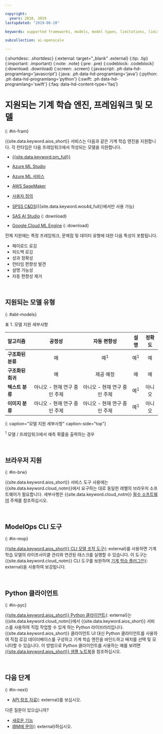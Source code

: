 ```yaml
---

copyright:
  years: 2018, 2019
lastupdated: "2019-06-28"

keywords: supported frameworks, models, model types, limitations, limits

subcollection: ai-openscale

---
```


{:shortdesc: .shortdesc}
{:external: target="_blank" .external}
{:tip: .tip}
{:important: .important}
{:note: .note}
{:pre: .pre}
{:codeblock: .codeblock}
{:download: .download}
{:screen: .screen}
{:javascript: .ph data-hd-programlang='javascript'}
{:java: .ph data-hd-programlang='java'}
{:python: .ph data-hd-programlang='python'}
{:swift: .ph data-hd-programlang='swift'}
{:faq: data-hd-content-type='faq'}

# 지원되는 기계 학습 엔진, 프레임워크 및 모델
{: #in-fram}

{{site.data.keyword.aios_short}} 서비스는 다음과 같은 기계 학습 엔진을 지원합니다. 각 런타임은 다음 프레임워크에서 작성되는 모델을 지원합니다.

- [{{site.data.keyword.pm_full}}](/docs/services/ai-openscale?topic=ai-openscale-frmwrks-wml#frmwrks-wml) 
- [Azure ML Studio](/docs/services/ai-openscale?topic=ai-openscale-frmwrks-azure#frmwrks-azure)
- [Azure ML 서비스](/docs/services/ai-openscale?topic=ai-openscale-frmwrks-azureservice#frmwrks-azureservice)
- [AWS SageMaker](/docs/services/ai-openscale?topic=ai-openscale-frmwrks-aws-sage#frmwrks-aws-sage)
- [사용자 정의](/docs/services/ai-openscale?topic=ai-openscale-frmwrks-custom#frmwrks-custom)
- [SPSS C&DS](/docs/services/ai-openscale?topic=ai-openscale-frmwrks-spss#frmwrks-spss)({{site.data.keyword.wos4d_full}}에서만 사용 가능)

- [SAS AI Studio](/docs/services/ai-openscale?topic=ai-openscale-frmwrks-sas#frmwrks-sas)
{: download}
- [Google Cloud ML Engine](/docs/services/ai-openscale?topic=ai-openscale-frmwrks-google#frmwrks-google)
{: download}

전체 지원에는 특정 프레임워크, 문제점 및 데이터 유형에 대한 다음 특성이 포함됩니다.

- 페이로드 로깅	
- 피드백 로깅	
- 성과 정확성	
- 런타임 편향성 발견	
- 설명 가능성	
- 자동 편향성 제거

<p>&nbsp;</p>


## 지원되는 모델 유형
{: #abt-models}

표 1. 모델 지원 세부사항

| 알고리즘 | **공정성** | **자동 편향성** | **설명** | **정확도** |
|:---|:---:|:---:|:---:|:---:|
| **구조화된 분류** | 예 | 예<sup>1</sup> | 예<sup>1</sup> | 예 |
| **구조화된 회귀**     | 예 | 제공 예정 | 예 | 예 |
| **텍스트 분류**       | 아니오 - 현재 연구 중인 주제 | 아니오 - 현재 연구 중인 주제 | 예<sup>1</sup> |아니오 |
| **이미지 분류**      | 아니오 - 현재 연구 중인 주제 | 아니오 - 현재 연구 중인 주제 | 예<sup>1</sup> |아니오 ||
{: caption="모델 지원 세부사항" caption-side="top"}

<sup>1</sup> 모델 / 프레임워크에서 예측 확률을 출력하는 경우

<p>&nbsp;</p>

## 브라우저 지원
{: #in-brw}

{{site.data.keyword.aios_short}} 서비스 도구 사용에는 {{site.data.keyword.cloud_notm}}에서 요구하는 대로 동일한 레벨의 브라우저 소프트웨어가 필요합니다. 세부사항은 {{site.data.keyword.cloud_notm}} [필수 소프트웨어](/docs/overview?topic=overview-prereqs-platform#browsers-platform) 주제를 참조하십시오.

<p>&nbsp;</p>

## ModelOps CLI 도구
{: #in-mop}

[{{site.data.keyword.aios_short}} CLI 모델 조작 도구](https://github.com/IBM-Watson/aiopenscale-modelops-cli){: external}를 사용하면 기계 학습 모델의 라이프사이클 관리와 연관된 태스크를 실행할 수 있습니다. 이 도구는 {{site.data.keyword.cloud_notm}} CLI 도구를 보완하며 [기계 학습 플러그인](https://www.ibm.com/support/knowledgecenter/DSXDOC/analyze-data/ml_dlaas_environment.html){: external}을 사용하여 보강됩니다.

<p>&nbsp;</p>

## Python 클라이언트
{: #in-pyc}

[{{site.data.keyword.aios_short}} Python 클라이언트](http://ai-openscale-python-client.mybluemix.net/){: external}는 {{site.data.keyword.cloud_notm}}에서 {{site.data.keyword.aios_short}} 서비스를 사용하여 직접 작업할 수 있게 하는 Python 라이브러리입니다. {{site.data.keyword.aios_short}} 클라이언트 UI 대신 Python 클라이언트를 사용하여 직접 로깅 데이터베이스를 구성하고 기계 학습 엔진을 바인드하고 배치를 선택 및 모니터할 수 있습니다. 이 방법으로 Python 클라이언트를 사용하는 예를 보려면 [{{site.data.keyword.aios_short}} 샘플 노트북](https://github.com/pmservice/ai-openscale-tutorials/tree/master/notebooks)을 참조하십시오.

<p>&nbsp;</p>

## 다음 단계
{: #in-next}

- [API 참조 자료](https://{DomainName}/apidocs/ai-openscale){: external}를 보십시오.

다른 질문이 있으십니까? 

- [새로운 기능](/docs/services/ai-openscale?topic=ai-openscale-rn-relnotes)
- [IBM에 문의](https://www.ibm.com/account/reg/us-en/signup?formid=MAIL-watson){: external}하십시오.
